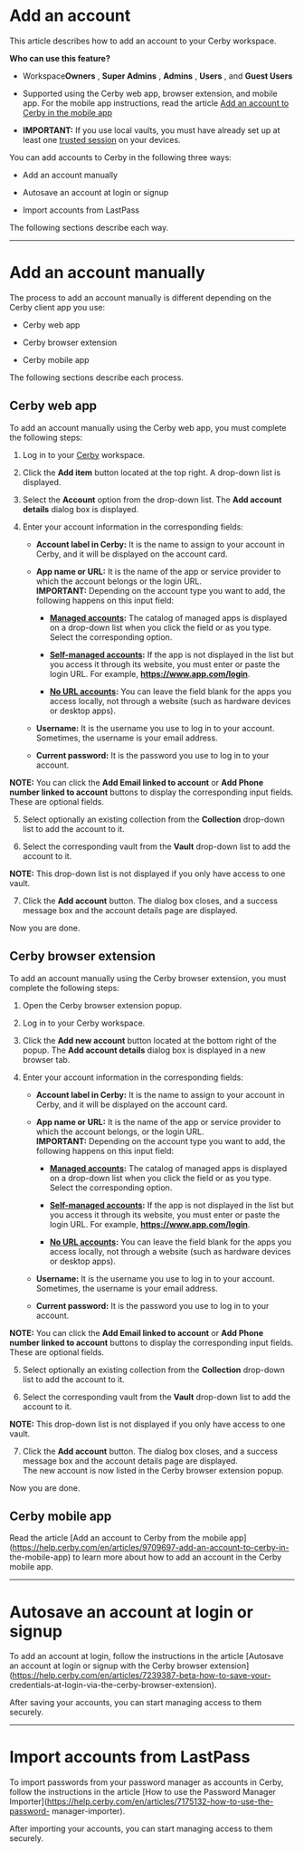 # Add an account

This article describes how to add an account to your Cerby workspace.

**Who can use this feature?**

  * Workspace**Owners** , **Super Admins** , **Admins** , **Users** , and **Guest Users**

  * Supported using the Cerby web app, browser extension, and mobile app. For the mobile app instructions, read the article [Add an account to Cerby in the mobile app](https://help.cerby.com/en/articles/9709697-add-an-account-to-cerby-in-the-mobile-app)

  * **IMPORTANT:** If you use local vaults, you must have already set up at least one [trusted session](https://help.cerby.com/en/articles/8142370-set-up-trusted-sessions-on-your-devices) on your devices.

You can add accounts to Cerby in the following three ways:

  * Add an account manually

  * Autosave an account at login or signup

  * Import accounts from LastPass

The following sections describe each way.

* * *

# Add an account manually

The process to add an account manually is different depending on the Cerby
client app you use:

  * Cerby web app

  * Cerby browser extension

  * Cerby mobile app

The following sections describe each process.

## **Cerby web app**

To add an account manually using the Cerby web app, you must complete the
following steps:

  1. Log in to your [Cerby](https://app.cerby.com/) workspace.

  2. Click the **Add item** button located at the top right. A drop-down list is displayed.

  3. Select the **Account** option from the drop-down list. The **Add account details** dialog box is displayed.

  4. Enter your account information in the corresponding fields:

     * **Account label in Cerby:** It is the name to assign to your account in Cerby, and it will be displayed on the account card.

     * **App name or URL:** It is the name of the app or service provider to which the account belongs or the login URL.   
​**IMPORTANT:** Depending on the account type you want to add, the following
happens on this input field:

       * **[Managed accounts](https://help.cerby.com/en/articles/8708338-explore-accounts#h_f0a859b407):** The catalog of managed apps is displayed on a drop-down list when you click the field or as you type. Select the corresponding option.

       * **[Self-managed accounts](https://help.cerby.com/en/articles/8708338-explore-accounts#h_079d120056):** If the app is not displayed in the list but you access it through its website, you must enter or paste the login URL. For example, **<https://www.app.com/login>**.

       * **[No URL accounts](https://help.cerby.com/en/articles/8708338-explore-accounts#h_d754e0f4d9):** You can leave the field blank for the apps you access locally, not through a website (such as hardware devices or desktop apps).

     * **Username:** It is the username you use to log in to your account. Sometimes, the username is your email address.

     * **Current password:** It is the password you use to log in to your account.

**NOTE:** You can click the **Add Email linked to account** or **Add Phone
number linked to account** buttons to display the corresponding input fields.
These are optional fields.

  5. Select optionally an existing collection from the **Collection** drop-down list to add the account to it.

  6. Select the corresponding vault from the **Vault** drop-down list to add the account to it.

**NOTE:** This drop-down list is not displayed if you only have access to one
vault.

  7. Click the **Add account** button. The dialog box closes, and a success message box and the account details page are displayed.

Now you are done.

## **Cerby browser extension**

To add an account manually using the Cerby browser extension, you must
complete the following steps:

  1. Open the Cerby browser extension popup.

  2. Log in to your Cerby workspace. 

  3. Click the **Add new account** button located at the bottom right of the popup. The **Add account details** dialog box is displayed in a new browser tab.

  4. Enter your account information in the corresponding fields:

     * **Account label in Cerby:** It is the name to assign to your account in Cerby, and it will be displayed on the account card.

     * **App name or URL:** It is the name of the app or service provider to which the account belongs, or the login URL.   
​**IMPORTANT:** Depending on the account type you want to add, the following
happens on this input field:

       * **[Managed accounts](https://help.cerby.com/en/articles/8708338-explore-accounts#h_f0a859b407):** The catalog of managed apps is displayed on a drop-down list when you click the field or as you type. Select the corresponding option.

       * **[Self-managed accounts](https://help.cerby.com/en/articles/8708338-explore-accounts#h_079d120056):** If the app is not displayed in the list but you access it through its website, you must enter or paste the login URL. For example, **<https://www.app.com/login>**.

       * **[No URL accounts](https://help.cerby.com/en/articles/8708338-explore-accounts#h_d754e0f4d9):** You can leave the field blank for the apps you access locally, not through a website (such as hardware devices or desktop apps).

     * **Username:** It is the username you use to log in to your account. Sometimes, the username is your email address.

     * **Current password:** It is the password you use to log in to your account.

**NOTE:** You can click the **Add Email linked to account** or **Add Phone
number linked to account** buttons to display the corresponding input fields.
These are optional fields.

  5. Select optionally an existing collection from the **Collection** drop-down list to add the account to it.

  6. Select the corresponding vault from the **Vault** drop-down list to add the account to it.

**NOTE:** This drop-down list is not displayed if you only have access to one
vault.

  7. Click the **Add account** button. The dialog box closes, and a success message box and the account details page are displayed.   
The new account is now listed in the Cerby browser extension popup.

Now you are done.

## **Cerby mobile app**

Read the article [Add an account to Cerby from the mobile
app](https://help.cerby.com/en/articles/9709697-add-an-account-to-cerby-in-
the-mobile-app) to learn more about how to add an account in the Cerby mobile
app.

* * *

# Autosave an account at login or signup

To add an account at login, follow the instructions in the article [Autosave
an account at login or signup with the Cerby browser
extension](https://help.cerby.com/en/articles/7239387-beta-how-to-save-your-
credentials-at-login-via-the-cerby-browser-extension).

After saving your accounts, you can start managing access to them securely.

* * *

# Import accounts from LastPass

To import passwords from your password manager as accounts in Cerby, follow
the instructions in the article [How to use the Password Manager
Importer](https://help.cerby.com/en/articles/7175132-how-to-use-the-password-
manager-importer).

After importing your accounts, you can start managing access to them securely.